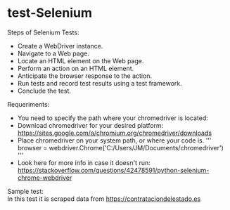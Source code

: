 # test-Selenium

Steps of Selenium Tests:
- Create a WebDriver instance.
- Navigate to a Web page.
- Locate an HTML element on the Web page.
- Perform an action on an HTML element.
- Anticipate the browser response to the action.
- Run tests and record test results using a test framework.
- Conclude the test.

 Requeriments:  
- You need to specify the path where your chromedriver is located: 
- Download chromedriver for your desired platform: https://sites.google.com/a/chromium.org/chromedriver/downloads
- Place chromedriver on your system path, or where your code is. 
''' browser = webdriver.Chrome('C:/Users/JM/Documents/chromedriver') '''
- Look here for more info in case it doesn't run: https://stackoverflow.com/questions/42478591/python-selenium-chrome-webdriver

 Sample test:  
In this test it is scraped data from https://contrataciondelestado.es
